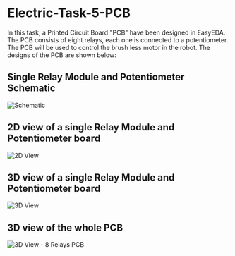 # Electric-Task-5-PCB
In this task, a Printed Circuit Board "PCB" have been designed in EasyEDA. The PCB consists of eight relays, each one is connected to a potentiometer. The PCB will be used to control the brush less motor in the robot.
The designs of the PCB are shown below:


## Single Relay Module and Potentiometer Schematic



![Schematic](https://github.com/Abdullah-BS/Electric-Task-5-PCB/assets/139412761/20967b89-55cf-4be8-b0c6-c931129154d4)



## 2D view of a single Relay Module and Potentiometer board



![2D View](https://github.com/Abdullah-BS/Electric-Task-5-PCB/assets/139412761/09fc8208-22cc-401b-8071-ff9643b80466)



## 3D view of a single Relay Module and Potentiometer board




![3D View](https://github.com/Abdullah-BS/Electric-Task-5-PCB/assets/139412761/bfb72701-b97c-4449-b0a5-23a702574d47)



## 3D view of the whole PCB




![3D View - 8 Relays PCB](https://github.com/Abdullah-BS/Electric-Task-5-PCB/assets/139412761/dcbe0820-9e1b-43bf-b1e1-65a82e08d3a6)
